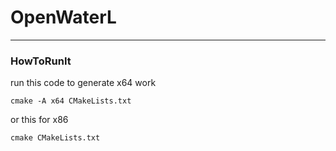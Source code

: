 ﻿# OpenWaterL

---
### HowToRunIt
run this code to generate x64 work
``` 
cmake -A x64 CMakeLists.txt
```
or this for x86
```
cmake CMakeLists.txt
```